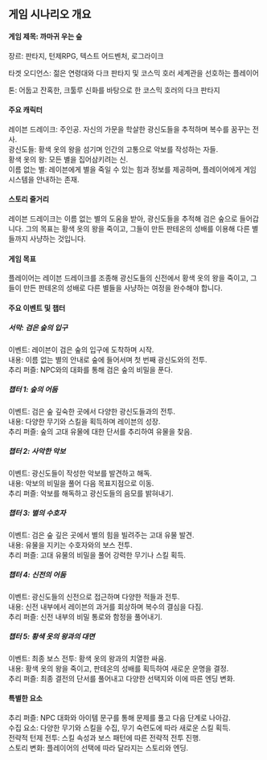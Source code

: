 게임 시나리오 개요
--------
#### 게임 제목: 까마귀 우는 숲

장르: 판타지, 턴제RPG, 텍스트 어드벤처, 로그라이크

타겟 오디언스: 젊은 연령대와 다크 판타지 및 코스믹 호러 세계관을 선호하는 플레이어

톤: 어둡고 잔혹한, 크툴루 신화를 바탕으로 한 코스믹 호러의 다크 판타지

#### 주요 캐릭터

레이븐 드레이크: 주인공. 자신의 가문을 학살한 광신도들을 추적하며 복수를 꿈꾸는 전사.<br>
광신도들: 황색 옷의 왕을 섬기며 인간의 고통으로 악보를 작성하는 자들.<br>
황색 옷의 왕: 모든 별을 집어삼키려는 신.<br>
이름 없는 별: 레이븐에게 별을 죽일 수 있는 힘과 정보를 제공하며, 플레이어에게 게임 시스템을 안내하는 존재.<br>

#### 스토리 줄거리
레이븐 드레이크는 이름 없는 별의 도움을 받아, 광신도들을 추적해 검은 숲으로 들어갑니다. 그의 목표는 황색 옷의 왕을 죽이고, 그들이 만든 판테온의 성배를 이용해 다른 별들까지 사냥하는 것입니다.

#### 게임 목표
플레이어는 레이븐 드레이크를 조종해 광신도들의 신전에서 황색 옷의 왕을 죽이고, 그들이 만든 판테온의 성배로 다른 별들을 사냥하는 여정을 완수해야 합니다.

#### 주요 이벤트 및 챕터
##### 서막: 검은 숲의 입구

이벤트: 레이븐이 검은 숲의 입구에 도착하며 시작.<br>
내용: 이름 없는 별의 안내로 숲에 들어서며 첫 번째 광신도와의 전투.<br>
추리 퍼즐: NPC와의 대화를 통해 검은 숲의 비밀을 푼다.<br>
##### 챕터 1: 숲의 어둠

이벤트: 검은 숲 깊숙한 곳에서 다양한 광신도들과의 전투.<br>
내용: 다양한 무기와 스킬을 획득하며 레이븐의 성장.<br>
추리 퍼즐: 숲의 고대 유물에 대한 단서를 추리하여 유물을 찾음.<br>
##### 챕터 2: 사악한 악보

이벤트: 광신도들이 작성한 악보를 발견하고 해독.<br>
내용: 악보의 비밀을 풀어 다음 목표지점으로 이동.<br>
추리 퍼즐: 악보를 해독하고 광신도들의 음모를 밝혀내기.<br>
##### 챕터 3: 별의 수호자

이벤트: 검은 숲 깊은 곳에서 별의 힘을 빌려주는 고대 유물 발견.<br>
내용: 유물을 지키는 수호자와의 보스 전투.<br>
추리 퍼즐: 고대 유물의 비밀을 풀어 강력한 무기나 스킬 획득.<br>
##### 챕터 4: 신전의 어둠

이벤트: 광신도들의 신전으로 접근하며 다양한 적들과 전투.<br>
내용: 신전 내부에서 레이븐의 과거를 회상하며 복수의 결심을 다짐.<br>
추리 퍼즐: 신전 내부의 비밀 통로와 함정을 풀어내기.<br>
##### 챕터 5: 황색 옷의 왕과의 대면

이벤트: 최종 보스 전투: 황색 옷의 왕과의 치열한 싸움.<br>
내용: 황색 옷의 왕을 죽이고, 판테온의 성배를 획득하여 새로운 운명을 결정.<br>
추리 퍼즐: 최종 결전의 단서를 풀어내고 다양한 선택지와 이에 따른 엔딩 변화.

#### 특별한 요소
추리 퍼즐: NPC 대화와 아이템 문구를 통해 문제를 풀고 다음 단계로 나아감.<br>
수집 요소: 다양한 무기와 스킬을 수집, 무기 숙련도에 따라 새로운 스킬 획득.<br>
전략적 턴제 전투: 스킬 속성과 보스 패턴에 따른 전략적 전투 진행.<br>
스토리 변화: 플레이어의 선택에 따라 달라지는 스토리와 엔딩.
